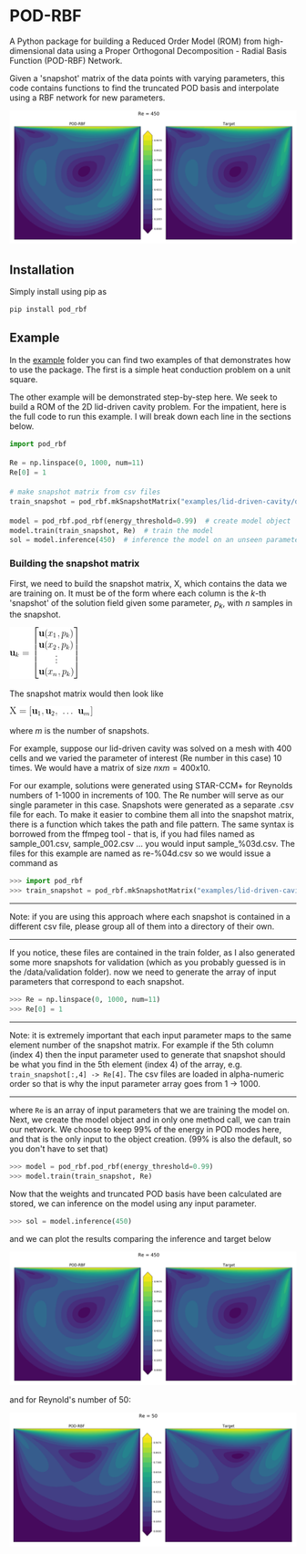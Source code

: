 # POD-RBF

A Python package for building a Reduced Order Model (ROM) from high-dimensional data using a Proper Orthogonal Decomposition - Radial Basis Function (POD-RBF) Network.

Given a 'snapshot' matrix of the data points with varying parameters, this code contains functions
to find the truncated POD basis and interpolate using a RBF network for new parameters.

![Re-450](examples/lid-driven-cavity/results-re-450.png)

## Installation

Simply install using pip as

```bash
pip install pod_rbf
```

## Example

In the [example](https://github.com/kylebeggs/POD-RBF/tree/master/examples) folder you can find two examples of that demonstrates how to use the package. The first is a simple heat conduction problem on a unit square.

The other example will be demonstrated step-by-step here. We seek to build a ROM of the 2D
lid-driven cavity problem. For the impatient, here is the full code to run this example. I will
break down each line in the sections below.

```python
import pod_rbf

Re = np.linspace(0, 1000, num=11)
Re[0] = 1

# make snapshot matrix from csv files
train_snapshot = pod_rbf.mkSnapshotMatrix("examples/lid-driven-cavity/data/train/re-%.csv")

model = pod_rbf.pod_rbf(energy_threshold=0.99)  # create model object
model.train(train_snapshot, Re)  # train the model
sol = model.inference(450)  # inference the model on an unseen parameter
```

### Building the snapshot matrix

First, we need to build the snapshot matrix, $\bm{\mathrm{X}}$, which contains the data we are training on. It must be of the form where each column is the $k$-th 'snapshot' of the solution field given some parameter, $p_k$, with $n$ samples in the snapshot.

![snapshot equation](examples/lid-driven-cavity/eq-snapshot.png)

The snapshot matrix would then look like

![snapshot equation](examples/lid-driven-cavity/eq-snapshot-matrix.png)

where $m$ is the number of snapshots.

For example, suppose our lid-driven cavity was solved on a mesh with 400 cells and we varied the parameter of interest (Re number in this case) 10 times. We would have a matrix of size $n \mathrm{x} m=400 \mathrm{x} 10$.

For our example, solutions were generated using STAR-CCM+ for Reynolds numbers of 1-1000 in increments of 100. The Re number will serve as our single parameter in this case. Snapshots were generated as a separate .csv file for each. To make it easier to combine them all into the snapshot matrix, there is a function which takes the path and file pattern. The same syntax is borrowed from the ffmpeg tool - that is, if you had files named as sample_001.csv, sample_002.csv ... you would input sample_%03d.csv. The files for this example are named as re-%04d.csv so we would issue a command as

```python
>>> import pod_rbf
>>> train_snapshot = pod_rbf.mkSnapshotMatrix("examples/lid-driven-cavity/data/train/re-%.csv")
```

---
Note: if you are using this approach where each snapshot is contained in a different csv file,
please group all of them into a directory of their own.

---

If you notice, these files are contained in the train folder, as I also generated some more
snapshots for validation (which as you probably guessed is in the /data/validation folder). now we
need to generate the array of input parameters that correspond to each snapshot.

```python
>>> Re = np.linspace(0, 1000, num=11)
>>> Re[0] = 1
```

---
Note: it is extremely important that each input parameter maps to the same element number of the
snapshot matrix. For example if the 5th column (index 4) then the input parameter used to generate
that snapshot should be what you find in the 5th element (index 4) of the array, e.g.
```train_snapshot[:,4] -> Re[4]```. The csv files are loaded in alpha-numeric order so that is why
the input parameter array goes from  1 -> 1000.

---

where ```Re``` is an array of input parameters that we are training the model on. Next, we create
the model object and in only one method call, we can train our network. We choose to keep 99% of the energy in POD modes here, and that is the only input to the object creation. (99% is also the
default, so you don't have to set that)

```python
>>> model = pod_rbf.pod_rbf(energy_threshold=0.99)
>>> model.train(train_snapshot, Re)
```

Now that the weights and truncated POD basis have been calculated are stored, we can inference on
the model using any input parameter.

```python
>>> sol = model.inference(450)
```

and we can plot the results comparing the inference and target below

![Re-450](examples/lid-driven-cavity/results-re-450.png)

and for Reynold's number of 50:

![Re-450](examples/lid-driven-cavity/results-re-50.png)

